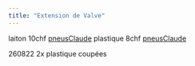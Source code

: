 ```yaml
---
title: "Extension de Valve"
---
```




laiton 10chf [pneusClaude](notes/equipements/vehicules/pneusClaude.md)
plastique 8chf [pneusClaude](notes/equipements/vehicules/pneusClaude.md)

260822 2x plastique coupées
